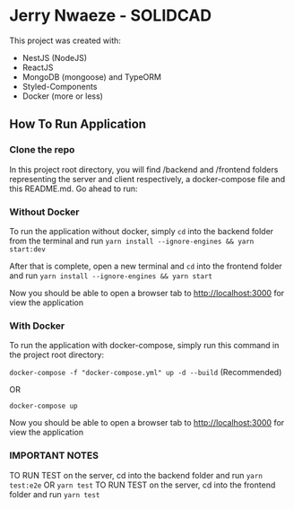 # Jerry Nwaeze - SOLIDCAD

This project was created with:
- NestJS (NodeJS)
- ReactJS
- MongoDB (mongoose) and TypeORM
- Styled-Components
- Docker (more or less)

## How To Run Application

### Clone the repo

In this project root directory, you will find /backend and /frontend folders representing the server and client respectively, a docker-compose file and this README.md. Go ahead to run: 

### Without Docker

To run the application without docker, simply ```cd``` into the backend folder from the terminal and run ```yarn install --ignore-engines && yarn start:dev```

After that is complete, open a new terminal and ```cd``` into the frontend folder and run ```yarn install --ignore-engines && yarn start```

Now you should be able to open a browser tab to [http://localhost:3000](http://localhost:3000) for view the application

### With Docker

To run the application with docker-compose, simply run this command in the project root directory:

```docker-compose -f "docker-compose.yml" up -d --build``` (Recommended)

OR 

```docker-compose up```

Now you should be able to open a browser tab to [http://localhost:3000](http://localhost:3000) for view the application

### IMPORTANT NOTES

TO RUN TEST on the server, cd into the backend folder and run `yarn test:e2e` OR `yarn test`
TO RUN TEST on the server, cd into the frontend folder and run `yarn test`
